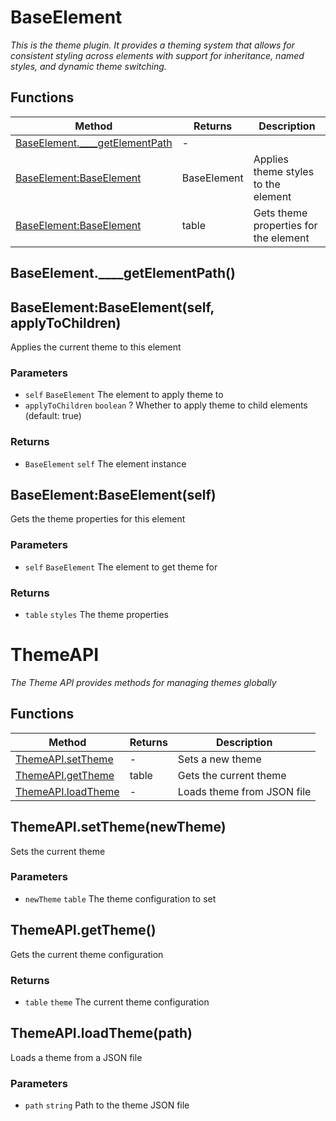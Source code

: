 # BaseElement
_This is the theme plugin. It provides a theming system that allows for consistent styling across elements
with support for inheritance, named styles, and dynamic theme switching._

## Functions

|Method|Returns|Description|
|---|---|---|
|[BaseElement.____getElementPath](#baseelement-----getelementpath)|-||
|[BaseElement:BaseElement](#baseelement-baseelement-self-applytochildren)|BaseElement|Applies theme styles to the element|
|[BaseElement:BaseElement](#baseelement-baseelement-self)|table|Gets theme properties for the element|

## BaseElement.____getElementPath()
## BaseElement:BaseElement(self, applyToChildren)

Applies the current theme to this element

### Parameters
* `self` `BaseElement` The element to apply theme to
* `applyToChildren` `boolean` ? Whether to apply theme to child elements (default: true)

### Returns
* `BaseElement` `self` The element instance

## BaseElement:BaseElement(self)

Gets the theme properties for this element

### Parameters
* `self` `BaseElement` The element to get theme for

### Returns
* `table` `styles` The theme properties

# ThemeAPI
_The Theme API provides methods for managing themes globally_

## Functions

|Method|Returns|Description|
|---|---|---|
|[ThemeAPI.setTheme](#themeapi-settheme-newtheme)|-|Sets a new theme|
|[ThemeAPI.getTheme](#themeapi-gettheme)|table|Gets the current theme|
|[ThemeAPI.loadTheme](#themeapi-loadtheme-path)|-|Loads theme from JSON file|

## ThemeAPI.setTheme(newTheme)

Sets the current theme

### Parameters
* `newTheme` `table` The theme configuration to set

## ThemeAPI.getTheme()

Gets the current theme configuration

### Returns
* `table` `theme` The current theme configuration

## ThemeAPI.loadTheme(path)

Loads a theme from a JSON file

### Parameters
* `path` `string` Path to the theme JSON file

